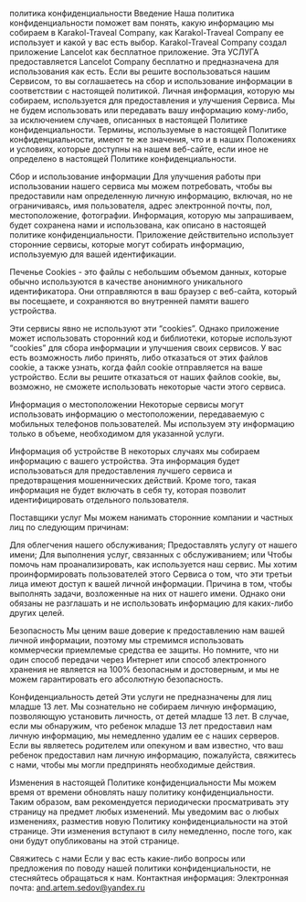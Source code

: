 политика конфиденциальности
Введение
Наша политика конфиденциальности поможет вам понять, какую информацию мы собираем в Karakol-Traveal Company, как Karakol-Traveal Company ее использует и какой у вас есть выбор. Karakol-Traveal Company создал приложение Lancelot как бесплатное приложение. Эта УСЛУГА предоставляется Lancelot Company бесплатно и предназначена для использования как есть. Если вы решите воспользоваться нашим Сервисом, то вы соглашаетесь на сбор и использование информации в соответствии с настоящей политикой. Личная информация, которую мы собираем, используется для предоставления и улучшения Сервиса. Мы не будем использовать или передавать вашу информацию кому-либо, за исключением случаев, описанных в настоящей Политике конфиденциальности. Термины, используемые в настоящей Политике конфиденциальности, имеют те же значения, что и в наших Положениях и условиях, которые доступны на нашем веб-сайте, если иное не определено в настоящей Политике конфиденциальности.

Сбор и использование информации
Для улучшения работы при использовании нашего сервиса мы можем потребовать, чтобы вы предоставили нам определенную личную информацию, включая, но не ограничиваясь, имя пользователя, адрес электронной почты, пол, местоположение, фотографии. Информация, которую мы запрашиваем, будет сохранена нами и использована, как описано в настоящей политике конфиденциальности. Приложение действительно использует сторонние сервисы, которые могут собирать информацию, используемую для вашей идентификации.

Печенье
Cookies - это файлы с небольшим объемом данных, которые обычно используются в качестве анонимного уникального идентификатора. Они отправляются в ваш браузер с веб-сайта, который вы посещаете, и сохраняются во внутренней памяти вашего устройства.

Эти сервисы явно не используют эти “cookies”. Однако приложение может использовать сторонний код и библиотеки, которые используют “cookies” для сбора информации и улучшения своих сервисов. У вас есть возможность либо принять, либо отказаться от этих файлов cookie, а также узнать, когда файл cookie отправляется на ваше устройство. Если вы решите отказаться от наших файлов cookie, вы, возможно, не сможете использовать некоторые части этого сервиса.

Информация о местоположении
Некоторые сервисы могут использовать информацию о местоположении, передаваемую с мобильных телефонов пользователей. Мы используем эту информацию только в объеме, необходимом для указанной услуги.

Информация об устройстве
В некоторых случаях мы собираем информацию с вашего устройства. Эта информация будет использоваться для предоставления лучшего сервиса и предотвращения мошеннических действий. Кроме того, такая информация не будет включать в себя ту, которая позволит идентифицировать отдельного пользователя.

Поставщики услуг
Мы можем нанимать сторонние компании и частных лиц по следующим причинам:

Для облегчения нашего обслуживания;
Предоставлять услугу от нашего имени;
Для выполнения услуг, связанных с обслуживанием; или
Чтобы помочь нам проанализировать, как используется наш сервис.
Мы хотим проинформировать пользователей этого Сервиса о том, что эти третьи лица имеют доступ к вашей личной информации. Причина в том, чтобы выполнять задачи, возложенные на них от нашего имени. Однако они обязаны не разглашать и не использовать информацию для каких-либо других целей.

Безопасность
Мы ценим ваше доверие к предоставлению нам вашей личной информации, поэтому мы стремимся использовать коммерчески приемлемые средства ее защиты. Но помните, что ни один способ передачи через Интернет или способ электронного хранения не является на 100% безопасным и достоверным, и мы не можем гарантировать его абсолютную безопасность.

Конфиденциальность детей
Эти услуги не предназначены для лиц младше 13 лет. Мы сознательно не собираем личную информацию, позволяющую установить личность, от детей младше 13 лет. В случае, если мы обнаружим, что ребенок младше 13 лет предоставил нам личную информацию, мы немедленно удалим ее с наших серверов. Если вы являетесь родителем или опекуном и вам известно, что ваш ребенок предоставил нам личную информацию, пожалуйста, свяжитесь с нами, чтобы мы могли предпринять необходимые действия.

Изменения в настоящей Политике конфиденциальности
Мы можем время от времени обновлять нашу политику конфиденциальности. Таким образом, вам рекомендуется периодически просматривать эту страницу на предмет любых изменений. Мы уведомим вас о любых изменениях, разместив новую Политику конфиденциальности на этой странице. Эти изменения вступают в силу немедленно, после того, как они будут опубликованы на этой странице.

Свяжитесь с нами
Если у вас есть какие-либо вопросы или предложения по поводу нашей политики конфиденциальности, не стесняйтесь обращаться к нам. Контактная информация: Электронная почта: and.artem.sedov@yandex.ru

